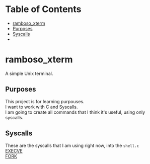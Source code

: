 # Table of Contents
- [ramboso_xterm](#ramboso_xterm)   
- [Purposes](#purposes)    
- [Syscalls](#syscalls)   
- 
# ramboso_xterm
A simple Unix terminal.

## Purposes
This project is for learning purpouses.   
I want to work with C and Syscalls.   
I am going to create all commands that I think it's useful, using only syscalls.

## Syscalls
These are the syscalls that I am using right now, into the `shell.c`    
[EXECVE](https://linux.die.net/man/2/execve)     
[FORK](https://www.man7.org/linux/man-pages/man2/fork.2.html)

